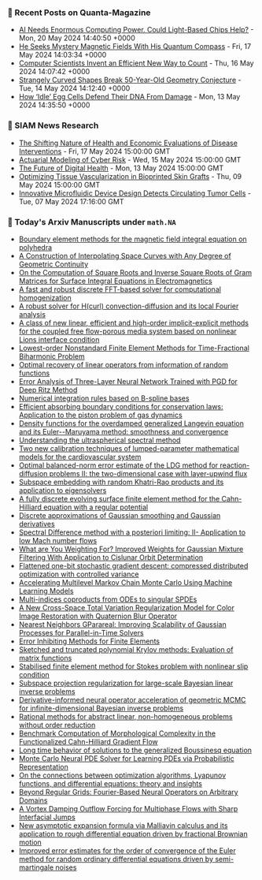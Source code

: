 ### 📝 Recent Posts on Quanta-Magazine
<!-- quanta starts -->
* <a href="https://www.quantamagazine.org/ai-needs-enormous-computing-power-could-light-based-chips-help-20240520/">AI Needs Enormous Computing Power. Could Light-Based Chips Help?</a> - Mon, 20 May 2024 14:40:50 +0000
* <a href="https://www.quantamagazine.org/he-seeks-mystery-magnetic-fields-with-his-quantum-compass-20240517/">He Seeks Mystery Magnetic Fields With His Quantum Compass</a> - Fri, 17 May 2024 14:03:34 +0000
* <a href="https://www.quantamagazine.org/computer-scientists-invent-an-efficient-new-way-to-count-20240516/">Computer Scientists Invent an Efficient New Way to Count</a> - Thu, 16 May 2024 14:07:42 +0000
* <a href="https://www.quantamagazine.org/strangely-curved-shapes-break-50-year-old-geometry-conjecture-20240514/">Strangely Curved Shapes Break 50-Year-Old Geometry Conjecture</a> - Tue, 14 May 2024 14:12:40 +0000
* <a href="https://www.quantamagazine.org/how-idle-egg-cells-defend-their-dna-from-damage-20240513/">How ‘Idle’ Egg Cells Defend Their DNA From Damage</a> - Mon, 13 May 2024 14:35:50 +0000
<!-- quanta ends -->

### 📝 SIAM News Research
<!-- siam-news starts -->
* <a href="https://sinews.siam.org/Details-Page/the-shifting-nature-of-health-and-economic-evaluations-of-disease-interventions">The Shifting Nature of Health and Economic Evaluations of Disease Interventions</a> - Fri, 17 May 2024 15:00:00 GMT
* <a href="https://sinews.siam.org/Details-Page/actuarial-modeling-of-cyber-risk">Actuarial Modeling of Cyber Risk</a> - Wed, 15 May 2024 15:00:00 GMT
* <a href="https://sinews.siam.org/Details-Page/the-future-of-digital-health">The Future of Digital Health</a> - Mon, 13 May 2024 15:00:00 GMT
* <a href="https://sinews.siam.org/Details-Page/optimizing-tissue-vascularization-in-bioprinted-skin-grafts">Optimizing Tissue Vascularization in Bioprinted Skin Grafts</a> - Thu, 09 May 2024 15:00:00 GMT
* <a href="https://sinews.siam.org/Details-Page/innovative-microfluidic-device-design-detects-circulating-tumor-cells">Innovative Microfluidic Device Design Detects Circulating Tumor Cells</a> - Tue, 07 May 2024 17:16:00 GMT
<!-- siam-news ends -->

### 📝 Today's Arxiv Manuscripts under ``math.NA``
<!-- arxiv-math-na starts -->
* <a href="https://arxiv.org/abs/2405.11071">Boundary element methods for the magnetic field integral equation on polyhedra</a>
* <a href="https://arxiv.org/abs/2405.11123">A Construction of Interpolating Space Curves with Any Degree of Geometric Continuity</a>
* <a href="https://arxiv.org/abs/2405.11167">On the Computation of Square Roots and Inverse Square Roots of Gram Matrices for Surface Integral Equations in Electromagnetics</a>
* <a href="https://arxiv.org/abs/2405.11168">A fast and robust discrete FFT-based solver for computational homogenization</a>
* <a href="https://arxiv.org/abs/2405.11203">A robust solver for H(curl) convection-diffusion and its local Fourier analysis</a>
* <a href="https://arxiv.org/abs/2405.11223">A class of new linear, efficient and high-order implicit-explicit methods for the coupled free flow-porous media system based on nonlinear Lions interface condition</a>
* <a href="https://arxiv.org/abs/2405.11339">Lowest-order Nonstandard Finite Element Methods for Time-Fractional Biharmonic Problem</a>
* <a href="https://arxiv.org/abs/2405.11363">Optimal recovery of linear operators from information of random functions</a>
* <a href="https://arxiv.org/abs/2405.11451">Error Analysis of Three-Layer Neural Network Trained with PGD for Deep Ritz Method</a>
* <a href="https://arxiv.org/abs/2405.11469">Numerical integration rules based on B-spline bases</a>
* <a href="https://arxiv.org/abs/2405.11588">Efficient absorbing boundary conditions for conservation laws: Application to the piston problem of gas dynamics</a>
* <a href="https://arxiv.org/abs/2405.11744">Density functions for the overdamped generalized Langevin equation and its Euler--Maruyama method: smoothness and convergence</a>
* <a href="https://arxiv.org/abs/2405.11847">Understanding the ultraspherical spectral method</a>
* <a href="https://arxiv.org/abs/2405.11915">Two new calibration techniques of lumped-parameter mathematical models for the cardiovascular system</a>
* <a href="https://arxiv.org/abs/2405.11939">Optimal balanced-norm error estimate of the LDG method for reaction-diffusion problems II: the two-dimensional case with layer-upwind flux</a>
* <a href="https://arxiv.org/abs/2405.11962">Subspace embedding with random Khatri-Rao products and its application to eigensolvers</a>
* <a href="https://arxiv.org/abs/2405.11984">A fully discrete evolving surface finite element method for the Cahn-Hilliard equation with a regular potential</a>
* <a href="https://arxiv.org/abs/2311.11317">Discrete approximations of Gaussian smoothing and Gaussian derivatives</a>
* <a href="https://arxiv.org/abs/2405.11063">Spectral Difference method with a posteriori limiting: II- Application to low Mach number flows</a>
* <a href="https://arxiv.org/abs/2405.11081">What are You Weighting For? Improved Weights for Gaussian Mixture Filtering With Application to Cislunar Orbit Determination</a>
* <a href="https://arxiv.org/abs/2405.11095">Flattened one-bit stochastic gradient descent: compressed distributed optimization with controlled variance</a>
* <a href="https://arxiv.org/abs/2405.11179">Accelerating Multilevel Markov Chain Monte Carlo Using Machine Learning Models</a>
* <a href="https://arxiv.org/abs/2405.11314">Multi-indices coproducts from ODEs to singular SPDEs</a>
* <a href="https://arxiv.org/abs/2405.12114">A New Cross-Space Total Variation Regularization Model for Color Image Restoration with Quaternion Blur Operator</a>
* <a href="https://arxiv.org/abs/2405.12182">Nearest Neighbors GParareal: Improving Scalability of Gaussian Processes for Parallel-in-Time Solvers</a>
* <a href="https://arxiv.org/abs/2011.14411">Error Inhibiting Methods for Finite Elements</a>
* <a href="https://arxiv.org/abs/2306.06481">Sketched and truncated polynomial Krylov methods: Evaluation of matrix functions</a>
* <a href="https://arxiv.org/abs/2308.15182">Stabilised finite element method for Stokes problem with nonlinear slip condition</a>
* <a href="https://arxiv.org/abs/2310.18618">Subspace projection regularization for large-scale Bayesian linear inverse problems</a>
* <a href="https://arxiv.org/abs/2403.08220">Derivative-informed neural operator acceleration of geometric MCMC for infinite-dimensional Bayesian inverse problems</a>
* <a href="https://arxiv.org/abs/2405.04195">Rational methods for abstract linear, non-homogeneous problems without order reduction</a>
* <a href="https://arxiv.org/abs/2006.04784">Benchmark Computation of Morphological Complexity in the Functionalized Cahn-Hilliard Gradient Flow</a>
* <a href="https://arxiv.org/abs/2211.11706">Long time behavior of solutions to the generalized Boussinesq equation</a>
* <a href="https://arxiv.org/abs/2302.05104">Monte Carlo Neural PDE Solver for Learning PDEs via Probabilistic Representation</a>
* <a href="https://arxiv.org/abs/2305.08658">On the connections between optimization algorithms, Lyapunov functions, and differential equations: theory and insights</a>
* <a href="https://arxiv.org/abs/2305.19663">Beyond Regular Grids: Fourier-Based Neural Operators on Arbitrary Domains</a>
* <a href="https://arxiv.org/abs/2306.10174">A Vortex Damping Outflow Forcing for Multiphase Flows with Sharp Interfacial Jumps</a>
* <a href="https://arxiv.org/abs/2306.13405">New asymptotic expansion formula via Malliavin calculus and its application to rough differential equation driven by fractional Brownian motion</a>
* <a href="https://arxiv.org/abs/2306.15418">Improved error estimates for the order of convergence of the Euler method for random ordinary differential equations driven by semi-martingale noises</a>
<!-- arxiv-math-na ends -->
